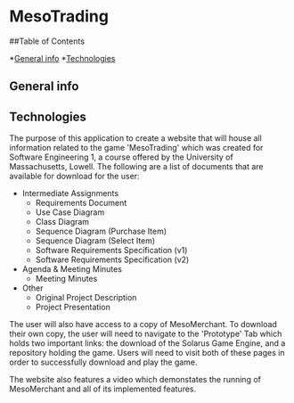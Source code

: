 # MesoTrading

##Table of Contents

*[General info](#general-info)
*[Technologies](#technologies)

## General info

## Technologies


The purpose of this application to create a website that will house all information
related to the game 'MesoTrading' which was created for Software Engineering 1, a
course offered by the University of Massachusetts, Lowell. The following are a list
of documents that are available for download for the user:

- Intermediate Assignments
    - Requirements Document
    - Use Case Diagram
    - Class Diagram
    - Sequence Diagram (Purchase Item)
    - Sequence Diagram (Select Item)
    - Software Requirements Specification (v1)
    - Software Requirements Specification (v2)
- Agenda & Meeting Minutes
    - Meeting Minutes
- Other
    - Original Project Description
    - Project Presentation

The user will also have access to a copy of MesoMerchant. To download their own copy,
the user will need to navigate to the 'Prototype' Tab which holds two important links:
the download of the Solarus Game Engine, and a repository holding the game. Users will
need to visit both of these pages in order to successfully download and play the game.

The website also features a video which demonstates the running of MesoMerchant and all
of its implemented features.
